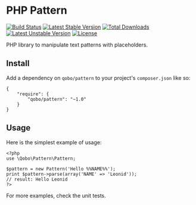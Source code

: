 PHP Pattern
===========

[![Build Status](https://travis-ci.org/QoboLtd/PHP-Pattern.svg?branch=master)](https://travis-ci.org/QoboLtd/PHP-Pattern)
[![Latest Stable Version](https://poser.pugx.org/qobo/pattern/v/stable)](https://packagist.org/packages/qobo/pattern) 
[![Total Downloads](https://poser.pugx.org/qobo/pattern/downloads)](https://packagist.org/packages/qobo/pattern) 
[![Latest Unstable Version](https://poser.pugx.org/qobo/pattern/v/unstable)](https://packagist.org/packages/qobo/pattern) 
[![License](https://poser.pugx.org/qobo/pattern/license)](https://packagist.org/packages/qobo/pattern)

PHP library to manipulate text patterns with placeholders.

Install
-------

Add a dependency on ```qobo/pattern``` to your project's ```composer.json``` like so:

```
{
	"require": {
		"qobo/pattern": "~1.0"
	}
}
```

Usage
-----

Here is the simplest example of usage:

```
<?php
use \Qobo\Pattern\Pattern;

$pattern = new Pattern('Hello %%NAME%%');
print $pattern->parse(array('NAME' => 'Leonid'));
// result: Hello Leonid
?>
```

For more examples, check the unit tests.
